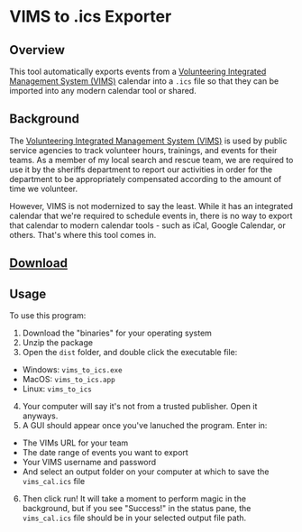 # VIMS to .ics Exporter

## Overview

This tool automatically exports events from a [Volunteering Integrated Management System (VIMS)](http://www.publicsafetysg.com/vims) calendar into a `.ics` file so that they can be imported into any modern calendar tool or shared.

## Background

The [Volunteering Integrated Management System (VIMS)](http://www.publicsafetysg.com/vims) is used by public service agencies to track volunteer hours, trainings, and events for their teams. As a member of my local search and rescue team, we are required to use it by the sheriffs department to report our activities in order for the department to be appropriately compensated according to the amount of time we volunteer.

However, VIMS is not modernized to say the least. While it has an integrated calendar that we're required to schedule events in, there is no way to export that calendar to modern calendar tools - such as iCal, Google Calendar, or others. That's where this tool comes in.

## [Download](https://github.com/tsnowak/vims_exporter/releases/tag/release)

## Usage

To use this program:

1. Download the "binaries" for your operating system
2. Unzip the package
3. Open the `dist` folder, and double click the executable file:
  - Windows: `vims_to_ics.exe`
  - MacOS: `vims_to_ics.app`
  - Linux: `vims_to_ics`
4. Your computer will say it's not from a trusted publisher. Open it anyways.
5. A GUI should appear once you've lanuched the program. Enter in:
  - The VIMs URL for your team
  - The date range of events you want to export
  - Your VIMS username and password
  - And select an output folder on your computer at which to save the `vims_cal.ics` file
6. Then click run! It will take a moment to perform magic in the background, but if you see "Success!" in the status pane, the `vims_cal.ics` file should be in your selected output file path.
